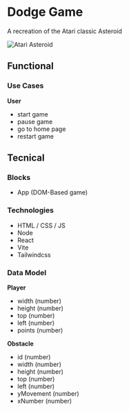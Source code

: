 # Dodge Game

A recreation of the Atari classic Asteroid

![Atari Asteroid](https://imgs.search.brave.com/684ccTqVLNpTM1SkNqxLqJmZL-r2zgJ5B6grNyq5Q6I/rs:fit:860:0:0:0/g:ce/aHR0cHM6Ly9pLmV0/c3lzdGF0aWMuY29t/LzE3MTUzOTY2L3Iv/aWwvMTk2YzkxLzE2/NjUzMjUyODEvaWxf/NjAweDYwMC4xNjY1/MzI1MjgxX2h5emcu/anBn)

## Functional

### Use Cases

**User**
- start game
- pause game
- go to home page
- restart game

## Tecnical

### Blocks
- App (DOM-Based game)

### Technologies

- HTML / CSS / JS
- Node
- React
- Vite
- Tailwindcss

### Data Model

**Player**
- width (number)
- height (number)
- top (number)
- left (number)
- points (number)

**Obstacle**
- id (number)
- width (number)
- height (number)
- top (number)
- left (number)
- yMovement (number)
- xNumber (number)